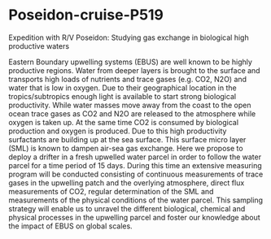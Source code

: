 # Poseidon-cruise-P519
Expedition with R/V Poseidon: Studying gas exchange in biological high productive waters

Eastern Boundary upwelling systems (EBUS) are well known to be highly productive regions. Water from deeper layers is brought to the surface and transports high loads of nutrients and trace gases (e.g. CO2, N2O) and water that is low in oxygen. Due to their geographical location in the tropics/subtropics enough light is available to start strong biological productivity. While water masses move away from the coast to the open ocean trace gases as CO2 and N2O are released to the atmosphere while oxygen is taken up. At the same time CO2 is consumed by biological production and oxygen is produced. Due to this high productivity surfactants are building up at the sea surface. This surface micro layer (SML) is known to dampen air-sea gas exchange. Here we propose to deploy a drifter in a fresh upwelled water parcel in order to follow the water parcel for a time period of 15 days. During this time an extensive measuring program will be conducted consisting of continuous measurements of trace gases in the upwelling patch and the overlying atmosphere, direct flux measurements of CO2, regular determination of the SML and measurements of the physical conditions of the water parcel. This sampling strategy will enable us to unravel the different biological, chemical and physical processes in the upwelling parcel and foster our knowledge about the impact of EBUS on global scales.
